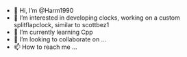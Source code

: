 - 👋 Hi, I’m @Harm1990
- 👀 I’m interested in developing clocks, working on a custom splitflapclock, similar to scottbez1
- 🌱 I’m currently learning Cpp
- 💞️ I’m looking to collaborate on ...
- 📫 How to reach me ...

<!---
Harm1990/Harm1990 is a ✨ special ✨ repository because its `README.md` (this file) appears on your GitHub profile.
You can click the Preview link to take a look at your changes.
--->

